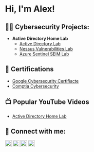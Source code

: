 <h1>Hi, I'm Alex! </h1>

<h2>👨‍💻 Cybersecurity Projects:</h2>

- <b> Active Directory Home Lab </b>
  - [Active Directory Lab](https://github.com/alexbetz1/ActiveDirectoryLAb)
  - [Nessus Vulnerabilities Lab](https://github.com/alexbetz1/NessusLab)
  - [Azure Sentinel SEIM Lab](https://github.com/alexbetz1/Azure-Sentinel-SEIM)


<h2>📄 Certifications </h2>

- [Google Cybersecurity Certifiacte](https://coursera.org/share/fc7793e8130586d69455f9bc3a9be18a)
- [Comptia Cybersecurity](https://www.youtube.com/watch?v=a83ASGn_V_s)

<h2>📺 Popular YouTube Videos</h2>

- [Active Directory Home Lab](https://www.youtube.com/watch?v=a83ASGn_V_s)


<h2> 🤳 Connect with me:</h2>

[<img align="left" alt="JoshMadakor | YouTube" width="22px" src="https://cdn.jsdelivr.net/npm/simple-icons@v3/icons/youtube.svg" />][youtube]
[<img align="left" alt="JoshMadakor | Twitter" width="22px" src="https://cdn.jsdelivr.net/npm/simple-icons@v3/icons/twitter.svg" />][twitter]
[<img align="left" alt="JoshMadakor | LinkedIn" width="22px" src="https://cdn.jsdelivr.net/npm/simple-icons@v3/icons/linkedin.svg" />][linkedin]
[<img align="left" alt="JoshMadakor | Instagram" width="22px" src="https://cdn.jsdelivr.net/npm/simple-icons@v3/icons/instagram.svg" />][instagram]

[twitter]: https://twitter.com/joshmadakor
[youtube]: https://www.youtube.com/c/joshmadakor
[instagram]: https://www.instagram.com/joshmadakor/
[linkedin]: https://linkedin.com/in/joshmadakor

<!--
**joshmadakor1/joshmadakor1** is a ✨ _special_ ✨ repository because its `README.md` (this file) appears on your GitHub profile.

Here are some ideas to get you started:

- 🔭 I’m currently working on ...
- 🌱 I’m currently learning ...
- 👯 I’m looking to collaborate on ...
- 🤔 I’m looking for help with ...
- 💬 Ask me about ...
- 📫 How to reach me: ...
- 😄 Pronouns: ...
- ⚡ Fun fact: ...
-->
